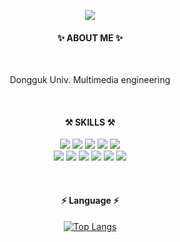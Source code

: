 
<p align="center">
  <img src="https://capsule-render.vercel.app/api?type=soft&color=ffc4cf&height=90&section=header&text=KangMinjoo&fontSize=42&fontColor=2f2f2f"/>
</p> 
<div align="center">

#### ✨  ABOUT ME ✨
<br/>

Dongguk Univ. Multimedia engineering

<br/>  


#### ⚒  SKILLS ⚒

<p>
<img src="https://img.shields.io/badge/HTML5-1572B6?style=flat-square&logo=HTML5&logoColor=white"/>
<img src="https://img.shields.io/badge/CSS3-E34F26?style=flat-square&logo=CSS3&3logoColor=white"/>
<img src="https://img.shields.io/badge/JavaScript-F7DF1E?style=flat-square&logo=JavaScript&logoColor=white"/>
<img src="https://img.shields.io/badge/jQuery-0769AD?style=flat-square&logo=jQuery&logoColor=white"/>
<img src="https://img.shields.io/badge/React-61DAFB?style=flat-square&logo=React&logoColor=white"/>
  
<br/>

<img src="https://img.shields.io/badge/Java-EF2D5E?style=flat-square&logo=java&logoColor=white"/>
<img src="https://img.shields.io/badge/Swift-FA7343?style=flat-square&logo=swift&logoColor=white"/>
<img src="https://img.shields.io/badge/Tensorflow-47A248?style=flat-square&logo=tensorflow&logoColor=white"/>
<img src="https://img.shields.io/badge/Python-3776AB?style=flat-square&logo=Python&logoColor=white"/>
<img src="https://img.shields.io/badge/Pytorch-0170FE?style=flat-square&logo=Pytorch&logoColor=white"/>
<img src="https://img.shields.io/badge/Sqlite3-273347?style=flat-square&logo=Sqlite&logoColor=white"/>  
  
</p>

<br/>

#### ⚡️ Language ⚡️


[![Top Langs](https://github-readme-stats.vercel.app/api/top-langs/?username=minjuu&layout=compact&hide=&hide=jupyter%20notebook,C#)](https://github.com/minjuu) 

</div>
